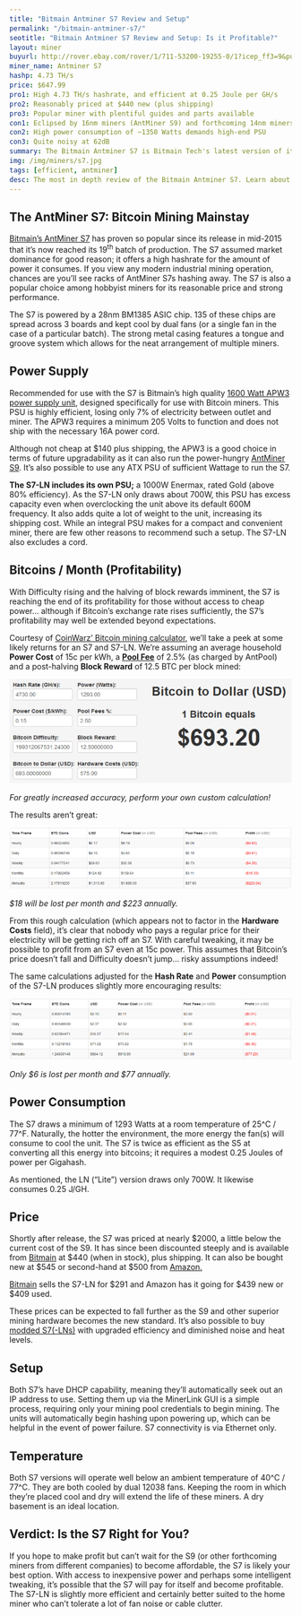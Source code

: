 ```yaml
---
title: "Bitmain Antminer S7 Review and Setup"
permalink: "/bitmain-antminer-s7/"
seotitle: "Bitmain Antminer S7 Review and Setup: Is it Profitable?"
layout: miner
buyurl: http://rover.ebay.com/rover/1/711-53200-19255-0/1?icep_ff3=9&pub=5574973039&toolid=10001&campid=5337804714&customid=&icep_uq=antminer+s7&icep_sellerId=&icep_ex_kw=&icep_sortBy=12&icep_catId=&icep_minPrice=&icep_maxPrice=&ipn=psmain&icep_vectorid=229466&kwid=902099&mtid=824&kw=lg
miner_name: Antminer S7
hashp: 4.73 TH/s
price: $647.99
pro1: High 4.73 TH/s hashrate, and efficient at 0.25 Joule per GH/s
pro2: Reasonably priced at $440 new (plus shipping)
pro3: Popular miner with plentiful guides and parts available 
con1: Eclipsed by 16nm miners (AntMiner S9) and forthcoming 14nm miners
con2: High power consumption of ~1350 Watts demands high-end PSU
con3: Quite noisy at 62dB
summary: The Bitmain Antminer S7 is Bitmain Tech's latest version of its Antminer series of Bitcoin miners.
img: /img/miners/s7.jpg
tags: [efficient, antminer]
desc: The most in depth review of the Bitmain Antminer S7. Learn about its pros, cons, profitability, and more! 
---
```


## The AntMiner S7: Bitcoin Mining Mainstay

[Bitmain’s AntMiner S7](http://rover.ebay.com/rover/1/711-53200-19255-0/1?icep_ff3=9&pub=5574973039&toolid=10001&campid=5337804714&customid=&icep_uq=antminer+s7&icep_sellerId=&icep_ex_kw=&icep_sortBy=12&icep_catId=&icep_minPrice=&icep_maxPrice=&ipn=psmain&icep_vectorid=229466&kwid=902099&mtid=824&kw=lg) has proven so popular since its release in mid-2015 that it’s now reached its 19<sup>th</sup> batch of production. The S7 assumed market dominance for good reason; it offers a high hashrate for the amount of power it consumes. If you view any modern industrial mining operation, chances are you’ll see racks of AntMiner S7s hashing away. The S7 is also a popular choice among hobbyist miners for its reasonable price and strong performance.

The S7 is powered by a 28nm BM1385 ASIC chip. 135 of these chips are spread across 3 boards and kept cool by dual fans (or a single fan in the case of a particular batch). The strong metal casing features a tongue and groove system which allows for the neat arrangement of multiple miners.

## Power Supply

Recommended for use with the S7 is Bitmain’s high quality [1600 Watt APW3 power supply unit](https://bitmaintech.com/productDetail.htm?pid=000201505040743496917U7kGsCm0694), designed specifically for use with Bitcoin miners. This PSU is highly efficient, losing only 7% of electricity between outlet and miner. The APW3 requires a minimum 205 Volts to function and does not ship with the necessary 16A power cord.

Although not cheap at $140 plus shipping, the APW3 is a good choice in terms of future upgradability as it can also run the power-hungry [AntMiner S9](/bitmain-antminer-s9/). It’s also possible to use any ATX PSU of sufficient Wattage to run the S7.

**The S7-LN includes its own PSU;** a 1000W Enermax, rated Gold (above 80% efficiency). As the S7-LN only draws about 700W, this PSU has excess capacity even when overclocking the unit above its default 600M frequency. It also adds quite a lot of weight to the unit, increasing its shipping cost. While an integral PSU makes for a compact and convenient miner, there are few other reasons to recommend such a setup. The S7-LN also excludes a cord.

## Bitcoins / Month (Profitability)

With Difficulty rising and the halving of block rewards imminent, the S7 is reaching the end of its profitability for those without access to cheap power… although if Bitcoin’s exchange rate rises sufficiently, the S7’s profitability may well be extended beyond expectations.

Courtesy of [CoinWarz’ Bitcoin mining calculator](http://www.coinwarz.com/calculators/bitcoin-mining-calculator/?h=14000.00&p=1350.00&pc=0.25&pf=0.20&d=199312067531.24300000&r=12.50000000&er=577.18000000&hc=2100.00), we’ll take a peek at some likely returns for an S7 and S7-LN. We’re assuming an average household **Power Cost** of 15c per kWh, a [**Pool Fee**](https://en.bitcoin.it/wiki/Comparison_of_mining_pools) of 2.5% (as charged by AntPool) and a post-halving **Block Reward** of 12.5 BTC per block mined:

<img alt="antminer s7 review" src="/img/s7/s7-prof.png">

_For greatly increased accuracy, perform your own custom calculation!_

The results aren’t great:

<img src="/img/s7/s7-prof-dates.png">

_$18 will be lost per month and $223 annually._

From this rough calculation (which appears not to factor in the **Hardware Costs** field), it’s clear that nobody who pays a regular price for their electricity will be getting rich off an S7\. With careful tweaking, it may be possible to profit from an S7 even at 15c power. This assumes that Bitcoin’s price doesn’t fall and Difficulty doesn’t jump… risky assumptions indeed!

The same calculations adjusted for the **Hash Rate** and **Power** consumption of the S7-LN produces slightly more encouraging results:

<img src="/img/s7/s7-ln-prof.png">

_Only $6 is lost per month and $77 annually._

## Power Consumption

The S7 draws a minimum of 1293 Watts at a room temperature of 25^C / 77^F. Naturally, the hotter the environment, the more energy the fan(s) will consume to cool the unit. The S7 is twice as efficient as the S5 at converting all this energy into bitcoins; it requires a modest 0.25 Joules of power per Gigahash.

As mentioned, the LN (“Lite”) version draws only 700W. It likewise consumes 0.25 J/GH.

## Price

Shortly after release, the S7 was priced at nearly $2000, a little below the current cost of the S9\. It has since been discounted steeply and is available from [Bitmain](https://www.bitmaintech.com/productDetail.htm?pid=000201605290908457178P0E046905D2) at $440 (when in stock), plus shipping. It can also be bought new at $545 or second-hand at $500 from [Amazon.](https://www.amazon.com/s/ref=nb_sb_noss?url=search-alias%3Dcomputers&field-keywords=antminer+s7)

[Bitmain](https://www.bitmaintech.com/productDetail.htm?pid=00020160527114935137wr0xd6U006A9) sells the S7-LN for $291 and Amazon has it going for $439 new or $409 used.

These prices can be expected to fall further as the S9 and other superior mining hardware becomes the new standard. It’s also possible to buy [modded S7(-LNs)](https://bitcointalk.org/index.php?topic=1509068.0) with upgraded efficiency and diminished noise and heat levels.

## Setup

Both S7’s have DHCP capability, meaning they’ll automatically seek out an IP address to use. Setting them up via the MinerLink GUI is a simple process, requiring only your mining pool credentials to begin mining. The units will automatically begin hashing upon powering up, which can be helpful in the event of power failure. S7 connectivity is via Ethernet only.

## Temperature

Both S7 versions will operate well below an ambient temperature of 40^C / 77^C. They are both cooled by dual 12038 fans. Keeping the room in which they’re placed cool and dry will extend the life of these miners. A dry basement is an ideal location.

## Verdict: Is the S7 Right for You?

If you hope to make profit but can’t wait for the S9 (or other forthcoming miners from different companies) to become affordable, the S7 is likely your best option. With access to inexpensive power and perhaps some intelligent tweaking, it’s possible that the S7 will pay for itself and become profitable. The S7-LN is slightly more efficient and certainly better suited to the home miner who can’t tolerate a lot of fan noise or cable clutter.